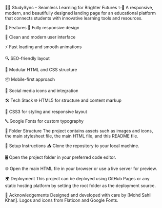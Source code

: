 📘✨ StudySync – Seamless Learning for Brighter Futures ✨📘
A responsive, modern, and beautifully designed landing page for an educational platform that connects students with innovative learning tools and resources.

🌟 Features
📱 Fully responsive design

🎨 Clean and modern user interface

⚡ Fast loading and smooth animations

🔍 SEO-friendly layout

🧩 Modular HTML and CSS structure

📦 Mobile-first approach

🔗 Social media icons and integration

🛠️ Tech Stack
🌐 HTML5 for structure and content markup

🎨 CSS3 for styling and responsive layout

🔤 Google Fonts for custom typography

📁 Folder Structure
The project contains assets such as images and icons, the main stylesheet file, the main HTML file, and this README file.

🚀 Setup Instructions
📥 Clone the repository to your local machine.

🖥️ Open the project folder in your preferred code editor.

🌐 Open the main HTML file in your browser or use a live server for preview.

🌍 Deployment
This project can be deployed using GitHub Pages or any static hosting platform by setting the root folder as the deployment source.

🙏 Acknowledgements
Designed and developed with care by [Mohd Sahil Khan].
Logos and icons from Flaticon and Google Fonts.
